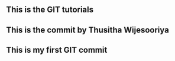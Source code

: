 ## This is the GIT tutorials
## This is the commit by Thusitha Wijesooriya
## This is my first GIT commit 